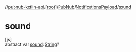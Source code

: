 //[pubnub-kotlin-api](../../../../index.md)/[[root]](../../index.md)/[PubNub](../index.md)/[NotificationsPayload](index.md)/[sound](sound.md)

# sound

[js]\
abstract var [sound](sound.md): [String](https://kotlinlang.org/api/latest/jvm/stdlib/kotlin-stdlib/kotlin/-string/index.html)?
